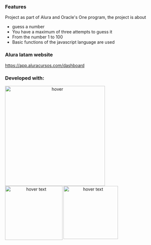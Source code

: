 ### Features
Project as part of Alura and Oracle's One program, the project is about
- guess a number
- You have a maximum of three attempts to guess it
- From the number 1 to 100
- Basic functions of the javascript language are used

### Alura latam website

https://app.aluracursos.com/dashboard

### Developed with:
<p align="center">
  <img src="https://images.velog.io/images/kimdlzp/post/c56bd5e7-6060-47c5-b149-83a55675f73b/174854.png" width="330" title="hover" align="left">
    <img src="https://upload.wikimedia.org/wikipedia/commons/thumb/d/d5/CSS3_logo_and_wordmark.svg/1200px-CSS3_logo_and_wordmark.svg.png" width="190" height="178" title="hover text" align="left">
  &nbsp&nbsp&nbsp&nbsp&nbsp&nbsp&nbsp
    <img src="https://upload.wikimedia.org/wikipedia/commons/thumb/9/99/Unofficial_JavaScript_logo_2.svg/1200px-Unofficial_JavaScript_logo_2.svg.png" width="180" height="175" title="hover text" align="left">
</p>


